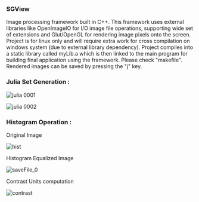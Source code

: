 <h3> SGView </h3>
Image processing framework built in C++. This framework uses external libraries like OpenImageIO for I/O image file operations, supporting wide set of extensions and Glut/OpenGL for rendering image pixels onto the screen. Project is for linux only and will require extra work for cross compilation on windows system (due to external library dependency). Project compiles into a static library called myLib.a which is then linked to the main program for building final application using the framework. Please check "makefile". Rendered images can be saved by pressing the "j" key.

<h3>Julia Set Generation : </h3>

![julia 0001](https://github.com/VoidSiddhant/SGView/assets/25640729/082924c5-e519-4408-ac59-4f8d3c15b613)

![julia 0002](https://github.com/VoidSiddhant/SGView/assets/25640729/2e627643-fb3e-4ce7-852d-aedde5cd1d95)

<h3> Histogram Operation : </h3>
Original Image

![hist](https://github.com/VoidSiddhant/SGView/assets/25640729/460ccb5b-1191-4f6a-8f0e-51ba3af0c414)

Histogram Equalized Image

![saveFile_0](https://github.com/VoidSiddhant/SGView/assets/25640729/45bec095-a5a2-45d5-b1d6-2c4d967c0628)

Contrast Units computation

![contrast](https://github.com/VoidSiddhant/SGView/assets/25640729/051898c9-37cc-4dd3-b354-e21544933716)

